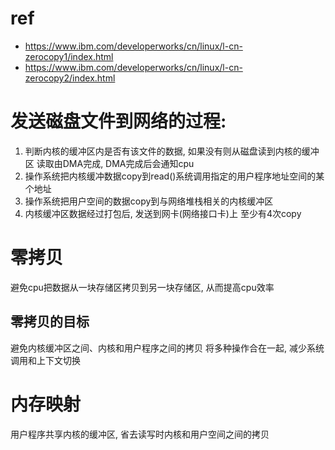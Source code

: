 # ref
- https://www.ibm.com/developerworks/cn/linux/l-cn-zerocopy1/index.html
- https://www.ibm.com/developerworks/cn/linux/l-cn-zerocopy2/index.html

# 发送磁盘文件到网络的过程:
1. 判断内核的缓冲区内是否有该文件的数据, 如果没有则从磁盘读到内核的缓冲区
   读取由DMA完成, DMA完成后会通知cpu
2. 操作系统把内核缓冲数据copy到read()系统调用指定的用户程序地址空间的某个地址
3. 操作系统把用户空间的数据copy到与网络堆栈相关的内核缓冲区
4. 内核缓冲区数据经过打包后, 发送到网卡(网络接口卡)上
   至少有4次copy

# 零拷贝
避免cpu把数据从一块存储区拷贝到另一块存储区, 从而提高cpu效率
## 零拷贝的目标
避免内核缓冲区之间、内核和用户程序之间的拷贝
将多种操作合在一起, 减少系统调用和上下文切换

# 内存映射
用户程序共享内核的缓冲区, 省去读写时内核和用户空间之间的拷贝